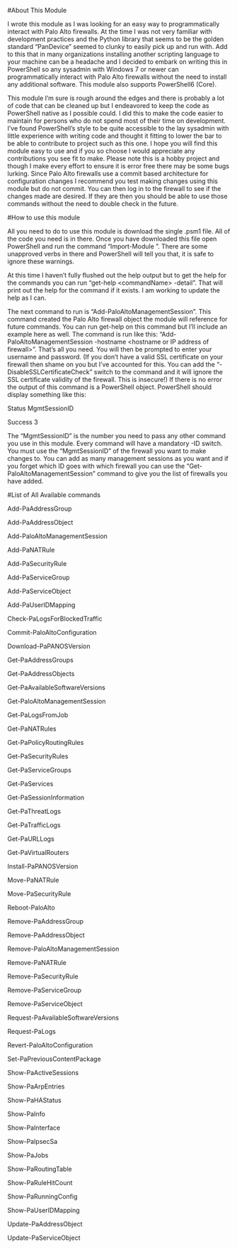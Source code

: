 #About This Module


I wrote this module as I was looking for an easy way to programmatically interact with Palo Alto firewalls. At the time I was not very familiar with development practices and the Python library that seems to be the golden standard “PanDevice” seemed to clunky to easily pick up and run with. Add to this that in many organizations installing another scripting language to your machine can be a headache and I decided to embark on writing this in PowerShell so any sysadmin with Windows 7 or newer can programmatically interact with Palo Alto firewalls without the need to install any additional software. This module also supports PowerShell6 (Core).

This module I’m sure is rough around the edges and there is probably a lot of code that can be cleaned up but I endeavored to keep the code as PowerShell native as I possible could. I did this to make the code easier to maintain for persons who do not spend most of their time on development. I’ve found PowerShell’s style to be quite accessible to the lay sysadmin with little experience with writing code and thought it fitting to lower the bar to be able to contribute to project such as this one. I hope you will find this module easy to use and if you so choose I would appreciate any contributions you see fit to make. Please note this is a hobby project and though I make every effort to ensure it is error free there may be some bugs lurking. Since Palo Alto firewalls use a commit based architecture for configuration changes I recommend you test making changes using this module but do not commit. You can then log in to the firewall to see if the changes made are desired. If they are then you should be able to use those commands without the need to double check in the future.



#How to use this module


All you need to do to use this module is download the single .psm1 file. All of the code you need is in there. Once you have downloaded this file open PowerShell and run the command “Import-Module <path to module>”. There are some unapproved verbs in there and PowerShell will tell you that, it is safe to ignore these warnings.

At this time I haven’t fully flushed out the help output but to get the help for the commands you can run “get-help \<commandName\> -detail”. That will print out the help for the command if it exists. I am working to update the help as I can.

The next command to run is “Add-PaloAltoManagementSession”. This command created the Palo Alto firewall object the module will reference for future commands. You can run get-help on this command but I’ll include an example here as well. The command is run like this:
“Add-PaloAltoManagementSession -hostname \<hostname or IP address of firewall\>”. That’s all you need. You will then be prompted to enter your username and password. (If you don’t have a valid SSL certificate on your firewall then shame on you but I’ve accounted for this. You can add the “-DisableSSLCertificateCheck” switch to the command and it will ignore the SSL certificate validity of the firewall. This is insecure!) If there is no error the output of this command is a PowerShell object. PowerShell should display something like this:

Status  MgmtSessionID

Success             3 


The “MgmtSessionID” is the number you need to pass any other command you use in this module. Every command will have a mandatory -ID switch. You must use the “MgmtSessionID” of the firewall you want to make changes to. You can add as many management sessions as you want and if you forget which ID goes with which firewall you can use the “Get-PaloAltoManagementSession” command to give you the list of firewalls you have added.



#List of All Available commands


Add-PaAddressGroup

Add-PaAddressObject

Add-PaloAltoManagementSession

Add-PaNATRule

Add-PaSecurityRule

Add-PaServiceGroup

Add-PaServiceObject

Add-PaUserIDMapping

Check-PaLogsForBlockedTraffic

Commit-PaloAltoConfiguration

Download-PaPANOSVersion

Get-PaAddressGroups

Get-PaAddressObjects

Get-PaAvailableSoftwareVersions

Get-PaloAltoManagementSession

Get-PaLogsFromJob

Get-PaNATRules

Get-PaPolicyRoutingRules

Get-PaSecurityRules

Get-PaServiceGroups

Get-PaServices

Get-PaSessionInformation

Get-PaThreatLogs

Get-PaTrafficLogs

Get-PaURLLogs

Get-PaVirtualRouters

Install-PaPANOSVersion

Move-PaNATRule

Move-PaSecurityRule

Reboot-PaloAlto

Remove-PaAddressGroup

Remove-PaAddressObject

Remove-PaloAltoManagementSession

Remove-PaNATRule

Remove-PaSecurityRule

Remove-PaServiceGroup

Remove-PaServiceObject

Request-PaAvailableSoftwareVersions

Request-PaLogs

Revert-PaloAltoConfiguration

Set-PaPreviousContentPackage

Show-PaActiveSessions

Show-PaArpEntries

Show-PaHAStatus

Show-PaInfo

Show-PaInterface

Show-PaIpsecSa

Show-PaJobs

Show-PaRoutingTable

Show-PaRuleHitCount

Show-PaRunningConfig

Show-PaUserIDMapping

Update-PaAddressObject

Update-PaServiceObject

